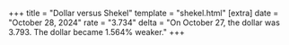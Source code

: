 +++
title = "Dollar versus Shekel"
template = "shekel.html"
[extra]
date = "October 28, 2024"
rate = "3.734"
delta = "On October 27, the dollar was 3.793. The dollar became 1.564% weaker."
+++
